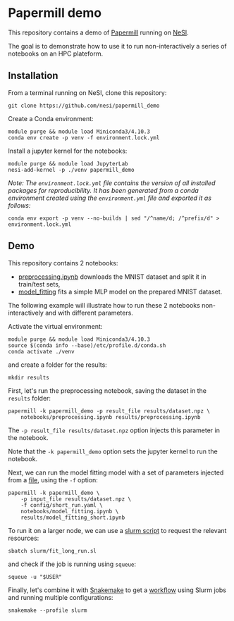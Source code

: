 # Papermill demo

This repository contains a demo of [Papermill](https://papermill.readthedocs.io) running on [NeSI](https://www.nesi.org.nz/).

The goal is to demonstrate how to use it to run non-interactively a series of notebooks on an HPC plateform.


## Installation

From a terminal running on NeSI, clone this repository:
```
git clone https://github.com/nesi/papermill_demo
```

Create a Conda environment:
```
module purge && module load Miniconda3/4.10.3
conda env create -p venv -f environment.lock.yml
```

Install a jupyter kernel for the notebooks:
```
module purge && module load JupyterLab
nesi-add-kernel -p ./venv papermill_demo
```

*Note: The `environment.lock.yml` file contains the version of all installed packages for reproducibility.
It has been generated from a conda environment created using the `environment.yml` file and exported it as follows:*
```
conda env export -p venv --no-builds | sed "/^name/d; /^prefix/d" > environment.lock.yml
```


## Demo

This repository contains 2 notebooks:

- [preprocessing.ipynb](notebooks/preprocessing.ipynb) downloads the MNIST dataset and split it in train/test sets,
- [model_fitting](notebooks/model_fitting.ipynb) fits a simple MLP model on the prepared MNIST dataset.

The following example will illustrate how to run these 2 notebooks non-interactively and with different parameters.

Activate the virtual environment:
```
module purge && module load Miniconda3/4.10.3
source $(conda info --base)/etc/profile.d/conda.sh
conda activate ./venv
```
and create a folder for the results:
```
mkdir results
```

First, let's run the preprocessing notebook, saving the dataset in the `results` folder:
```
papermill -k papermill_demo -p result_file results/dataset.npz \
    notebooks/preprocessing.ipynb results/preprocessing.ipynb
```
The `-p result_file results/dataset.npz` option injects this parameter in the notebook.

Note that the `-k papermill_demo` option sets the jupyter kernel to run the notebook.

Next, we can run the model fitting model with a set of parameters injected from a [file](config/short_run.yaml), using the `-f` option:
```
papermill -k papermill_demo \
    -p input_file results/dataset.npz \
    -f config/short_run.yaml \
    notebooks/model_fitting.ipynb \
    results/model_fitting_short.ipynb
```

To run it on a larger node, we can use a [slurm script](slurm/fit_long_run.sl) to request the relevant resources:
```
sbatch slurm/fit_long_run.sl
```
and check if the job is running using `squeue`:
```
squeue -u "$USER"
```

Finally, let's combine it with [Snakemake](https://snakemake.readthedocs.io) to get a [workflow](Snakefile) using Slurm jobs and running multiple configurations:
```
snakemake --profile slurm
```
